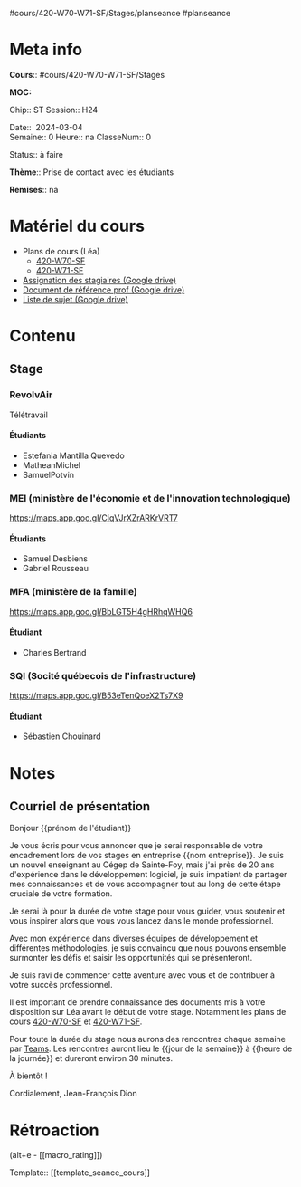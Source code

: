 #cours/420-W70-W71-SF/Stages/planseance #planseance
# Meta info

**Cours**:: #cours/420-W70-W71-SF/Stages

**MOC:** 

Chip:: <span class="chip cours-3">ST</span>
Session:: H24

Date::  2024-03-04  
Semaine:: 0
Heure:: <span class="chip na">na</span>
ClasseNum:: 0

Status:: <span class="chip not-ready">à faire</span> 

**Thème**:: Prise de contact avec les étudiants

**Remises**:: <span class="chip na">na</span>

# Matériel du cours
* Plans de cours (Léa)
	* [420-W70-SF](https://csfoy-lea.omnivox.ca/cvir/ddlp/VisualiseDocument.aspx?C=SFO&E=P&L=FRA&Ref=20240307142617&SID=6550f13c-564a-4583-9ffb-d8fa311f6c66&Info=QWJ3YUhtNU4xcjQxUlZvdHJMUHJaSyt4engyU09kVjJLbmFpMGxvWEYvWDYrYUc5ajVhOFY3MDIySkl3a2N5M3pYSDVUMHVEN0E1K2w5c3ZicGltRmJGMjFzR2VaUnQrV3huWXY4R3VtWUtWSTJuKzd3R3FIUnFuNURjYThyK0djZ3JEbnhUdnRCSVd1N3BqMmIzNjEwVHRCb0tiYkxHUldMVnFOSS9MOVJNPQ__&IDDocCoursDocument=30ff2c9a-be0e-4493-af5f-21fbc6a7be72)
	* [420-W71-SF](https://csfoy-lea.omnivox.ca/cvir/ddlp/VisualiseDocument.aspx?C=SFO&E=P&L=FRA&Ref=20240307143427&SID=6550f13c-564a-4583-9ffb-d8fa311f6c66&Info=RnBzVDRIOERPYmlTdnFtc3NWeTdocnNiQTF2TGlpQ0hlTXRVSEtqM045cURPcFRZMmowMyt0TVQ1NkpDVU0wTmtLOWlxTUJiY2N1YXpLcWdvcWx3R1JCbDFuYVdQL0N5cGtZZFptWTJHbDBzbEdQckpjRlp0MVJtNzZtcEhHZm1odnp2ZC9QcWhZb1YrL2Fnem5zVHY0TXhvblBrWGoveTlzY0NwUGhoc3c4PQ__&IDDocCoursDocument=cf55325a-87bc-4a97-816c-c689a7dc578e)
* [Assignation des stagiaires (Google drive)](https://docs.google.com/spreadsheets/d/1Ba5OHCGwQKOjb6tSkwNZyIYD6ToBaIQwLmFN3xRLgCs/edit#gid=1461954916)
* [Document de référence prof (Google drive)](https://drive.google.com/file/d/1SChMFDaxwEi9Crlj5cdgUD-606kfim7B/view?usp=drive_link)
* [Liste de sujet (Google drive)](https://docs.google.com/document/d/1S8dMzsKh832WZZRyKBYPbCdb4yClzrW9/edit)
# Contenu
## Stage
### RevolvAir
Télétravail
#### Étudiants
* Estefania Mantilla Quevedo
* MatheanMichel
* SamuelPotvin
### MEI (ministère de l'économie et de l'innovation technologique)
https://maps.app.goo.gl/CiqVJrXZrARKrVRT7
#### Étudiants
* Samuel Desbiens
* Gabriel Rousseau
### MFA (ministère de la famille)
https://maps.app.goo.gl/BbLGT5H4gHRhqWHQ6
#### Étudiant
* Charles Bertrand
### SQI (Socité québecois de l'infrastructure)
https://maps.app.goo.gl/B53eTenQoeX2Ts7X9
#### Étudiant
* Sébastien Chouinard
# Notes

## Courriel de présentation

Bonjour {{prénom de l'étudiant}}

Je vous écris pour vous annoncer que je serai responsable de votre encadrement lors de vos stages en entreprise {{nom entreprise}}.  Je suis un nouvel enseignant au Cégep de Sainte-Foy, mais j'ai près de 20 ans d'expérience dans le développement logiciel, je suis impatient de partager mes connaissances et de vous accompagner tout au long de cette étape cruciale de votre formation.

Je serai là pour la durée de votre stage pour vous guider, vous soutenir et vous inspirer alors que vous vous lancez dans le monde professionnel.

Avec mon expérience dans diverses équipes de développement et différentes méthodologies, je suis convaincu que nous pouvons ensemble surmonter les défis et saisir les opportunités qui se présenteront.

Je suis ravi de commencer cette aventure avec vous et de contribuer à votre succès professionnel.

Il est important de prendre connaissance des documents mis à votre disposition sur Léa avant le début de votre stage. Notamment les plans de cours [420-W70-SF](https://csfoy-lea.omnivox.ca/cvir/ddlp/VisualiseDocument.aspx?C=SFO&E=P&L=FRA&Ref=20240307142617&SID=6550f13c-564a-4583-9ffb-d8fa311f6c66&Info=QWJ3YUhtNU4xcjQxUlZvdHJMUHJaSyt4engyU09kVjJLbmFpMGxvWEYvWDYrYUc5ajVhOFY3MDIySkl3a2N5M3pYSDVUMHVEN0E1K2w5c3ZicGltRmJGMjFzR2VaUnQrV3huWXY4R3VtWUtWSTJuKzd3R3FIUnFuNURjYThyK0djZ3JEbnhUdnRCSVd1N3BqMmIzNjEwVHRCb0tiYkxHUldMVnFOSS9MOVJNPQ__&IDDocCoursDocument=30ff2c9a-be0e-4493-af5f-21fbc6a7be72) et [420-W71-SF](https://csfoy-lea.omnivox.ca/cvir/ddlp/VisualiseDocument.aspx?C=SFO&E=P&L=FRA&Ref=20240307143427&SID=6550f13c-564a-4583-9ffb-d8fa311f6c66&Info=RnBzVDRIOERPYmlTdnFtc3NWeTdocnNiQTF2TGlpQ0hlTXRVSEtqM045cURPcFRZMmowMyt0TVQ1NkpDVU0wTmtLOWlxTUJiY2N1YXpLcWdvcWx3R1JCbDFuYVdQL0N5cGtZZFptWTJHbDBzbEdQckpjRlp0MVJtNzZtcEhHZm1odnp2ZC9QcWhZb1YrL2Fnem5zVHY0TXhvblBrWGoveTlzY0NwUGhoc3c4PQ__&IDDocCoursDocument=cf55325a-87bc-4a97-816c-c689a7dc578e).

Pour toute la durée du stage nous aurons des rencontres chaque semaine par [Teams](https://teams.microsoft.com/l/chat/0/0?users=jfdion@csfoy.ca). Les rencontres auront lieu le {{jour de la semaine}} à {{heure de la journée}} et dureront environ 30 minutes.

À bientôt !

Cordialement, Jean-François Dion

# Rétroaction
(alt+e - [[macro_rating]])

Template:: [[template_seance_cours]]